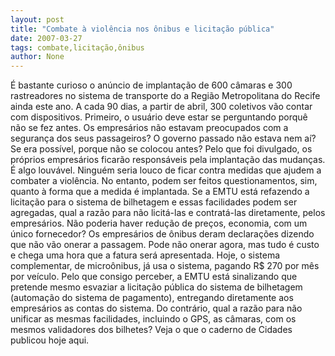 ```yaml
---
layout: post
title: "Combate à violência nos ônibus e licitação pública"
date: 2007-03-27
tags: combate,licitação,ônibus
author: None
---
```

É bastante curioso o anúncio de implantação de 600 câmaras e 300 rastreadores no sistema de transporte do a Região Metropolitana do Recife ainda este ano. A cada 90 dias, a partir de abril, 300 coletivos vão contar com dispositivos.
Primeiro, o usuário deve estar se perguntando porquê não se fez antes. Os empresários não estavam preocupados com a segurança dos seus passageiros? O governo passado não estava nem aí? Se era possível, porque não se colocou antes?
Pelo que foi divulgado, os próprios empresários ficarão responsáveis pela implantação das mudanças. É algo louvável. Ninguém seria louco de ficar contra medidas que ajudem a combater a violência. No entanto, podem ser feitos questionamentos, sim, quanto à forma que a medida é implantada.
Se a EMTU está refazendo a licitação para o sistema de bilhetagem e essas facilidades podem ser agregadas, qual a razão para não licitá-las e contratá-las diretamente, pelos empresários. Não poderia haver redução de preços, economia, com um único fornecedor?
Os empresários de ônibus deram declarações dizendo que não vão onerar a passagem. Pode não onerar agora, mas tudo é custo e chega uma hora que a fatura será apresentada. Hoje, o sistema complementar, de microônibus, já usa o sistema, pagando R$ 270 por mês por veículo. 
Pelo que consigo perceber, a EMTU está sinalizando que pretende mesmo esvaziar a licitação pública do sistema de bilhetagem (automação do sistema de pagamento), entregando diretamente aos empresários as contas do sistema. Do contrário, qual a razão para não unificar as mesmas facilidades, incluindo o GPS, as câmaras, com os mesmos validadores dos bilhetes?
Veja o que o caderno de Cidades publicou hoje aqui. 